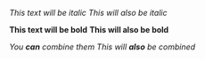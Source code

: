 *This text will be italic*
_This will also be italic_

**This text will be bold**
__This will also be bold__

_You **can** combine them_
_This will **also** be combined_ 
